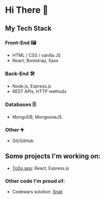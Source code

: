 # Hi There 👋

## My Tech Stack
### Front-End 🖼️
- HTML / CSS / vanilla JS
- React, Bootstrap, Sass

### Back-End 🛠️
- Node.js, Express.js
- REST APIs, HTTP methods

### Databases 🗄️
- MongoDB, MongooseJS

### Other ➕
- Git/GitHub

## Some projects I'm working on:
- [ToDo app](https://github.com/famazo93/todo_app): React, Express.js

### Other code I'm proud of:
- Codewars solution: [Snail](https://github.com/famazo93/codewars_snail)
